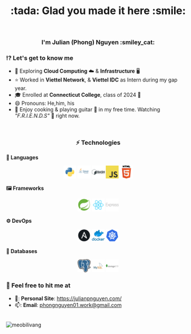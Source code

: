 <h1 align="center"> :tada: Glad you made it here :smile:</h1>
<br />
<h3 align="center"> I'm Julian (Phong) Nguyen :smiley_cat:

### :interrobang: Let's get to know me
* 🔭 Exploring **Cloud Computing** :cloud: & **Infrastructure** :desktop_computer:
* :star: Worked in **Viettel Network**, & **Viettel IDC** as Intern during my gap year.
* 🎓 Enrolled at **Connecticut College**, class of 2024 :dromedary_camel:
* 😄 Pronouns: He,him, his
* :monocle_face: Enjoy cooking & playing guitar :guitar: in my free time. Watching <i>"F.R.I.E.N.D.S"</i> 🌟 right now.
<br />
<h3 align="center">⚡ Technologies</h2>  

**:page_with_curl: Languages**
  
<div>
  <div align="center">
    <code><img height="35" src="https://raw.githubusercontent.com/github/explore/80688e429a7d4ef2fca1e82350fe8e3517d3494d/topics/python/python.png"></code>
    <code><img height="35" src="https://raw.githubusercontent.com/github/explore/80688e429a7d4ef2fca1e82350fe8e3517d3494d/topics/java/java.png"></code>
    <code><img height="35" src="https://raw.githubusercontent.com/github/explore/80688e429a7d4ef2fca1e82350fe8e3517d3494d/topics/bash/bash.png"></code>
    <code><img height="35" src="https://raw.githubusercontent.com/github/explore/80688e429a7d4ef2fca1e82350fe8e3517d3494d/topics/javascript/javascript.png"></code>
    <code><img height="35" src="https://raw.githubusercontent.com/github/explore/80688e429a7d4ef2fca1e82350fe8e3517d3494d/topics/html/html.png"></code>
  </div>

  **:framed_picture:	 Frameworks**

  <div align="center">
    <code><img height="35" src="https://raw.githubusercontent.com/github/explore/5c058a388828bb5fde0bcafd4bc867b5bb3f26f3/topics/spring-boot/spring-boot.png"></code>
    <code><img height="35" src="https://raw.githubusercontent.com/github/explore/80688e429a7d4ef2fca1e82350fe8e3517d3494d/topics/react-native/react-native.png"></code>
    <code><img height="35" src="https://raw.githubusercontent.com/github/explore/80688e429a7d4ef2fca1e82350fe8e3517d3494d/topics/express/express.png"></code>
  </div>

  **:gear: DevOps**

   <div align="center">
    <code><img height="35" src="https://raw.githubusercontent.com/github/explore/5c058a388828bb5fde0bcafd4bc867b5bb3f26f3/topics/ansible/ansible.png"></code>
    <code><img height="35" src="https://raw.githubusercontent.com/github/explore/5c058a388828bb5fde0bcafd4bc867b5bb3f26f3/topics/docker/docker.png"></code>
    <code><img height="35" src="https://raw.githubusercontent.com/github/explore/80688e429a7d4ef2fca1e82350fe8e3517d3494d/topics/kubernetes/kubernetes.png"></code>
  </div>

  **:book: Databases**

  <div align="center">
    <code><img height="35" src="https://raw.githubusercontent.com/github/explore/80688e429a7d4ef2fca1e82350fe8e3517d3494d/topics/postgresql/postgresql.png"></code>
    <code><img height="35" src="https://raw.githubusercontent.com/github/explore/80688e429a7d4ef2fca1e82350fe8e3517d3494d/topics/mysql/mysql.png"></code>   
    <code><img height="35" src="https://raw.githubusercontent.com/github/explore/80688e429a7d4ef2fca1e82350fe8e3517d3494d/topics/mongodb/mongodb.png"></code>   
  </div>
</div>
  
### :rocket: Feel free to hit me at
  * 📓: **Personal Site**: https://julianpnguyen.com/
  * 📫: **Email**: phongnguyen01.work@gmail.com

 <br />
<img width="50%" src="https://github-readme-stats.vercel.app/api?username=meobilivang&show_icons=true&count_private=true&theme=react&include_all_commits=true" alt="meobilivang" />
